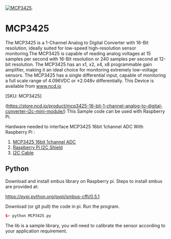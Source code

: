 [![ MCP3425](MCP3425_I2C.png)](https://store.ncd.io/product/mcp3425-16-bit-1-channel-analog-to-digital-converter-i2c-mini-module/).

#  MCP3425

The MCP3425 is a 1-Channel Analog to Digital Converter with 16-Bit resolution, ideally suited for low-speed high-resolution sensor monitoring.The MCP3425 is capable of reading analog voltages at 15 samples per second with 16-Bit resolution or 240 samples per second at 12-bit resolution. The MCP3425 has an x1, x2, x4, x8 programmable gain amplifier, making it an ideal choice for monitoring extremely low-voltage sensors. The MCP3425 has a single differential input, capable of monitoring a full scale range of 4.096VDC or ±2.048v differentially.
This Device is available from www.ncd.io 

[SKU: MCP3425]

(https://store.ncd.io/product/mcp3425-16-bit-1-channel-analog-to-digital-converter-i2c-mini-module/)
This Sample code can be used with Raspberry Pi.

Hardware needed to interface MCP3425 16bit 1channel ADC With Raspberry Pi :
1. <a href="https://store.ncd.io/product/mcp3425-16-bit-1-channel-analog-to-digital-converter-i2c-mini-module/">MCP3425 16bit 1channel ADC</a>
2.  <a href="https://store.ncd.io/product/i2c-shield-for-raspberry-pi-3-pi2-with-outward-facing-i2c-port-terminates-over-hdmi-port/">Raspberry Pi I2C Shield</a>
3. <a href="https://store.ncd.io/product/i%C2%B2c-cable/">I2C Cable</a>

## Python
Download and install smbus library on Raspberry pi. Steps to install smbus are provided at:

https://pypi.python.org/pypi/smbus-cffi/0.5.1

Download (or git pull) the code in pi. Run the program.

```cpp
$> python MCP3425.py
```
The lib is a sample library, you will need to calibrate the sensor according to your application requirement.
